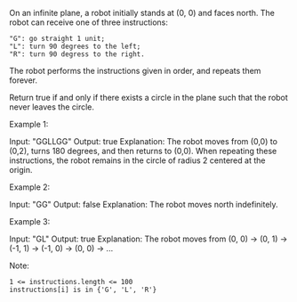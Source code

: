 On an infinite plane, a robot initially stands at (0, 0) and faces north.  The robot can receive one of three instructions:

    "G": go straight 1 unit;
    "L": turn 90 degrees to the left;
    "R": turn 90 degress to the right.

The robot performs the instructions given in order, and repeats them forever.

Return true if and only if there exists a circle in the plane such that the robot never leaves the circle.

 

Example 1:

Input: "GGLLGG"
Output: true
Explanation: 
The robot moves from (0,0) to (0,2), turns 180 degrees, and then returns to (0,0).
When repeating these instructions, the robot remains in the circle of radius 2 centered at the origin.

Example 2:

Input: "GG"
Output: false
Explanation: 
The robot moves north indefinitely.

Example 3:

Input: "GL"
Output: true
Explanation: 
The robot moves from (0, 0) -> (0, 1) -> (-1, 1) -> (-1, 0) -> (0, 0) -> ...

 

Note:

    1 <= instructions.length <= 100
    instructions[i] is in {'G', 'L', 'R'}

